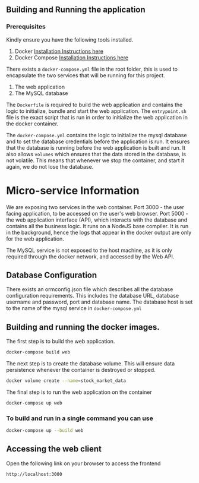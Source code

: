 ## Building and Running the application

### Prerequisites
Kindly ensure you have the following tools installed.
1. Docker [Installation Instructions here](https://docs.docker.com/engine/install/)
2. Docker Compose [Installation Instructions here](https://docs.docker.com/compose/install/)

There exists a `docker-compose.yml` file in the root folder, this is used to encapsulate the two services that will be running for this project.
1. The web application
2. The MySQL database

The `Dockerfile` is required to build the web application and contains the logic to initialize, bundle and start the web application.
The `entrypoint.sh` file is the exact script that is run in order to initialize the web application in the docker container.


The `docker-compose.yml` contains the logic to initialize the mysql database and to set the database credentials before the application is run. It ensures that the database is running before the web application is built and run.
It also allows `volumes` which ensures that the data stored in the database, is not volatile. This means that whenever we stop the container, and start it again, we do not lose the database.


# Micro-service Information
We are exposing two services in the web container. 
Port 3000 - the user facing application, to be accessed on the user's web browser.
Port 5000 - the web application interface (API), which interacts with the database and contains all the business logic. It runs on a NodeJS base compiler. 
            It is run in the background, hence the logs that appear in the docker output are only for the web application.

The MySQL service is not exposed to the host machine, as it is only required through the docker network, and accessed by the Web API.

## Database Configuration
There exists an ormconfig.json file which describes all the database configuration requirements. This includes the database URL, database username and password, port and database name.
The database host is set to the name of the mysql service in  `docker-compose.yml`

## Building and running the docker images.
The first step is to build the web application.

```bash
docker-compose build web
```

The next step is to create the database volume. This will ensure data persistence whenever the container is destroyed or stopped.
```bash
docker volume create --name=stock_market_data
```

The final step is to run the web application on the container
```bash
docker-compose up web
```

### To build and run in a single command you can use
```bash
docker-compose up --build web
```

## Accessing the web client
Open the following link on your browser to access the frontend

`http://localhost:3000`
